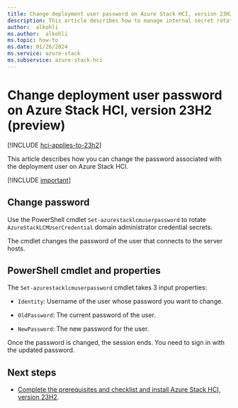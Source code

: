 ```yaml
---
title: Change deployment user password on Azure Stack HCI, version 23H2 (preview)
description: This article describes how to manage internal secret rotation on Azure Stack HCI, version 23H2 (preview).
author:  alkohli
ms.author:  alkohli
ms.topic: how-to
ms.date: 01/26/2024
ms.service: azure-stack
ms.subservice: azure-stack-hci
---
```


# Change deployment user password on Azure Stack HCI, version 23H2 (preview)

[!INCLUDE [hci-applies-to-23h2](../../includes/hci-applies-to-23h2.md)]

This article describes how you can change the password associated with the deployment user on Azure Stack HCI.

[!INCLUDE [important](../../includes/hci-preview.md)]

## Change password

Use the PowerShell cmdlet `Set-azurestacklcmuserpassword` to rotate `AzureStackLCMUserCredential` domain administrator credential secrets.

The cmdlet changes the password of the user that connects to the server hosts.

## PowerShell cmdlet and properties

The `Set-azurestacklcmuserpassword` cmdlet takes 3 input properties:

- `Identity`: Username of the user whose password you want to change.

- `OldPassword`: The current password of the user.

- `NewPassword`: The new password for the user.

Once the password is changed, the session ends. You need to sign in with the updated password.

## Next steps

- [Complete the prerequisites and checklist and install Azure Stack HCI, version 23H2](../deploy/deployment-prerequisites.md).
